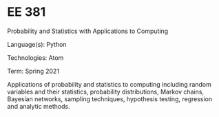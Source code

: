 # EE 381
 Probability and Statistics with Applications to Computing

 Language(s): Python

 Technologies: Atom

 Term: Spring 2021

 Applications of probability and statistics to computing including random variables and their statistics, probability distributions, Markov chains, Bayesian networks, sampling techniques, hypothesis testing, regression and analytic methods. 
